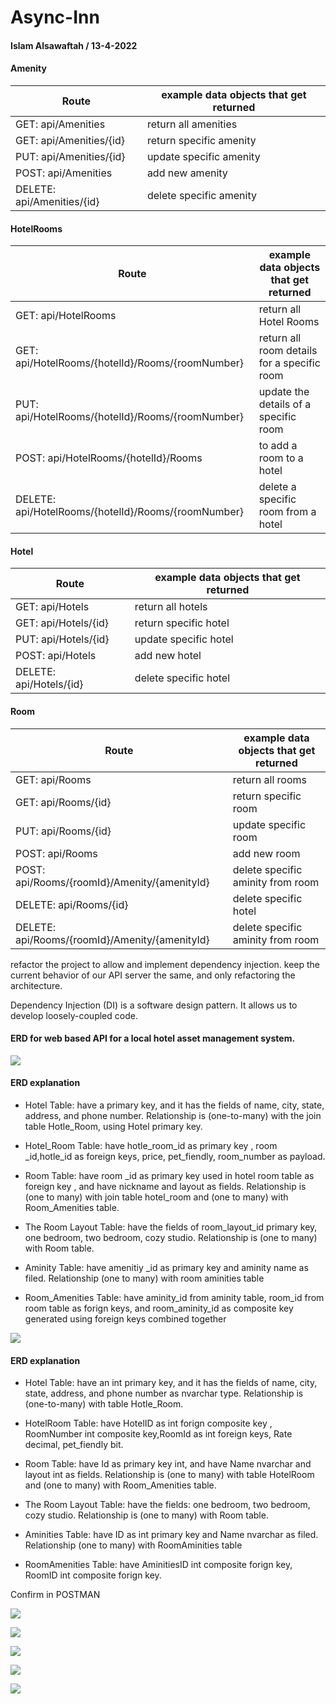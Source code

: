 # Async-Inn

#### Islam Alsawaftah / 13-4-2022

#### Amenity 

| Route | example data objects that get returned |
| ----------- |----------- |
| GET: api/Amenities | return all amenities |
| GET: api/Amenities/\{id} | return specific amenity |
| PUT: api/Amenities/\{id} | update specific amenity |
| POST: api/Amenities | add new amenity |
| DELETE: api/Amenities/\{id} | delete specific amenity |


#### HotelRooms 

| Route | example data objects that get returned |
| ----------- |----------- |
| GET: api/HotelRooms | return all Hotel Rooms |
| GET: api/HotelRooms/\{hotelId}/Rooms/\{roomNumber} | return all room details for a specific room |
| PUT: api/HotelRooms/\{hotelId}/Rooms/\{roomNumber} |  update the details of a specific room |
| POST: api/HotelRooms/\{hotelId}\/Rooms |  to add a room to a hotel |
| DELETE: api/HotelRooms/\{hotelId}\/Rooms/\{roomNumber} | delete a specific room from a hotel |

#### Hotel 

| Route | example data objects that get returned |
| ----------- |----------- |
| GET: api/Hotels | return all hotels |
| GET: api/Hotels/\{id} | return specific hotel |
| PUT: api/Hotels/\{id} | update specific hotel |
| POST: api/Hotels | add new hotel |
| DELETE: api/Hotels/\{id} | delete specific hotel |

#### Room 

| Route | example data objects that get returned |
| ----------- |----------- |
| GET: api/Rooms | return all rooms |
| GET: api/Rooms/\{id} | return specific room |
| PUT: api/Rooms/\{id} | update specific room |
| POST: api/Rooms | add new room |
| POST: api/Rooms/\{roomId}\/Amenity/\{amenityId} | delete specific aminity from room|
| DELETE: api/Rooms/\{id} | delete specific hotel |
| DELETE: api/Rooms/\{roomId}\/Amenity/\{amenityId} | delete specific aminity from room |

refactor the project to allow and implement dependency injection. keep the current behavior of our API server the same, and only refactoring the architecture.

Dependency Injection (DI) is a software design pattern. It allows us to develop loosely-coupled code. 

#### ERD for web based API for a local hotel asset management system.

![](ERDs.png)

#### ERD explanation

* Hotel Table: have a primary key, and it has the fields of name, city, state, address, and phone number. Relationship is (one-to-many) with the join table Hotle_Room, using Hotel primary key.

* Hotel_Room Table: have hotle_room_id as primary key , room _id,hotle_id as foreign keys,  price, pet_fiendly, room_number as payload.
 
* Room Table: have room _id as primary key used in hotel room table as foreign key , and have nickname and layout as fields. Relationship is (one to many) with join table hotel_room and (one to many) with Room_Amenities table.

* The Room Layout Table: have the fields of room_layout_id primary key, one bedroom, two bedroom, cozy studio. Relationship is (one to many) with Room table.

* Aminity Table: have amenitiy _id as primary key and aminity name as filed. Relationship (one to many) with room aminities table

* Room_Amenities Table: have aminity_id from aminity table, room_id from room table as forign keys, and room_aminity_id as composite key generated using foreign keys combined together


![](ERDs-lab12.png)

#### ERD explanation

* Hotel Table: have an int primary key, and it has the fields of name, city, state, address, and phone number as nvarchar type. Relationship is (one-to-many) with table Hotle_Room.

* HotelRoom Table: have HotelID as int  forign composite key , RoomNumber int composite key,RoomId as int foreign keys,  Rate decimal, pet_fiendly bit.
 
* Room Table: have  Id as primary key int, and have Name nvarchar and layout int as fields. Relationship is (one to many) with table HotelRoom and (one to many) with Room_Amenities table.

* The Room Layout Table: have the fields:  one bedroom, two bedroom, cozy studio. Relationship is (one to many) with Room table.

* Aminities Table: have ID as int primary key and Name nvarchar as filed. Relationship (one to many) with RoomAminities table

* RoomAmenities Table: have AminitiesID int composite forign key, RoomID int composite forign key.

Confirm in POSTMAN

![](get.png)

![](getsepec.png)

![](post.png)

![](put.png)

![](delete.png)
